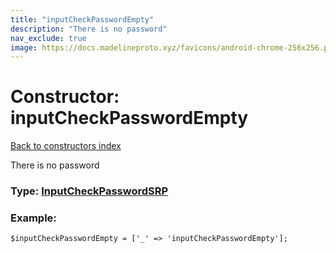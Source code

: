 ```yaml
---
title: "inputCheckPasswordEmpty"
description: "There is no password"
nav_exclude: true
image: https://docs.madelineproto.xyz/favicons/android-chrome-256x256.png
---
```

# Constructor: inputCheckPasswordEmpty  
[Back to constructors index](/API_docs/constructors/index.html)



There is no password




### Type: [InputCheckPasswordSRP](/API_docs/types/InputCheckPasswordSRP.html)


### Example:

```
$inputCheckPasswordEmpty = ['_' => 'inputCheckPasswordEmpty'];
```  
